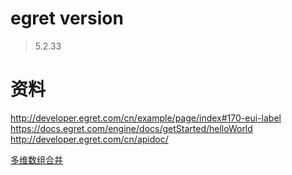 # egret version
 >5.2.33

# 资料
http://developer.egret.com/cn/example/page/index#170-eui-label
https://docs.egret.com/engine/docs/getStarted/helloWorld
http://developer.egret.com/cn/apidoc/

[多维数组合并](https://www.cnblogs.com/happy-8090/p/12204956.html)